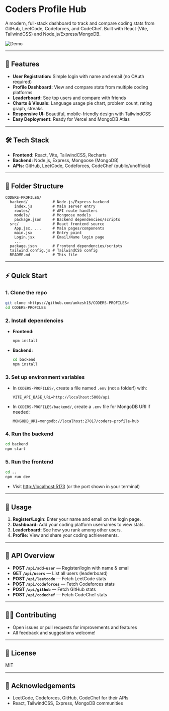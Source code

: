 # Coders Profile Hub

A modern, full-stack dashboard to track and compare coding stats from GitHub, LeetCode, Codeforces, and CodeChef. Built with React (Vite, TailwindCSS) and Node.js/Express/MongoDB.

![Demo](![image](https://github.com/user-attachments/assets/ef6df49f-19aa-4e08-b1a6-d26617d11bde)
)

---

## 🚀 Features
- **User Registration:** Simple login with name and email (no OAuth required)
- **Profile Dashboard:** View and compare stats from multiple coding platforms
- **Leaderboard:** See top users and compare with friends
- **Charts & Visuals:** Language usage pie chart, problem count, rating graph, streaks
- **Responsive UI:** Beautiful, mobile-friendly design with TailwindCSS
- **Easy Deployment:** Ready for Vercel and MongoDB Atlas

---

## 🛠️ Tech Stack
- **Frontend:** React, Vite, TailwindCSS, Recharts
- **Backend:** Node.js, Express, Mongoose (MongoDB)
- **APIs:** GitHub, LeetCode, Codeforces, CodeChef (public/unofficial)

---

## 📁 Folder Structure
```
CODERS-PROFILES/
  backend/           # Node.js/Express backend
    index.js         # Main server entry
    routes/          # API route handlers
    models/          # Mongoose models
    package.json     # Backend dependencies/scripts
  src/               # React frontend source
    App.jsx, ...     # Main pages/components
    main.jsx         # Entry point
    Login.jsx        # Email/Name login page
    ...
  package.json       # Frontend dependencies/scripts
  tailwind.config.js # TailwindCSS config
  README.md          # This file
```

---

## ⚡ Quick Start

### 1. **Clone the repo**
```bash
git clone <https://github.com/ankesh15/CODERS-PROFILES>
cd CODERS-PROFILES
```

### 2. **Install dependencies**
- **Frontend:**
  ```bash
  npm install
  ```
- **Backend:**
  ```bash
  cd backend
  npm install
  ```

### 3. **Set up environment variables**
- In `CODERS-PROFILES/`, create a file named `.env` (not a folder!) with:
  ```
  VITE_API_BASE_URL=http://localhost:5000/api
  ```
- In `CODERS-PROFILES/backend/`, create a `.env` file for MongoDB URI if needed:
  ```
  MONGODB_URI=mongodb://localhost:27017/coders-profile-hub
  ```

### 4. **Run the backend**
```bash
cd backend
npm start
```

### 5. **Run the frontend**
```bash
cd ..
npm run dev
```
- Visit [http://localhost:5173](http://localhost:5173) (or the port shown in your terminal)

---

## 📝 Usage
1. **Register/Login:** Enter your name and email on the login page.
2. **Dashboard:** Add your coding platform usernames to view stats.
3. **Leaderboard:** See how you rank among other users.
4. **Profile:** View and share your coding achievements.

---

## 🔌 API Overview
- **POST `/api/add-user`** — Register/login with name & email
- **GET `/api/users`** — List all users (leaderboard)
- **POST `/api/leetcode`** — Fetch LeetCode stats
- **POST `/api/codeforces`** — Fetch Codeforces stats
- **POST `/api/github`** — Fetch GitHub stats
- **POST `/api/codechef`** — Fetch CodeChef stats

---

## 🧑‍💻 Contributing
- Open issues or pull requests for improvements and features
- All feedback and suggestions welcome!

---

## 📄 License
MIT

---

## 🙏 Acknowledgements
- LeetCode, Codeforces, GitHub, CodeChef for their APIs
- React, TailwindCSS, Express, MongoDB communities

